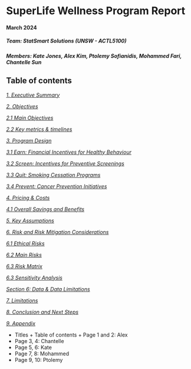 # SuperLife Wellness Program Report

#### March 2024

##### Team: StatSmart Solutions (UNSW - ACTL5100)
##### Members: Kate Jones, Alex Kim, Ptolemy Sofianidis, Mohammed Fari, Chantelle Sun 

## Table of contents
[*1. Executive Summary*](#executivesum)

[*2. Objectives*](#objectives)

[*2.1 Main Objectives*](#mainobjectives)

[*2.2 Key metrics & timelines*](#keymetrics)

[*3. Program Design*](#programdesign)

[*3.1 Earn: Financial Incentives for Healthy Behaviour*](#earn)

[*3.2 Screen: Incentives for Preventive Screenings*](#screen)

[*3.3 Quit: Smoking Cessation Programs*](#quit)

[*3.4 Prevent: Cancer Prevention Initiatives*](#prevent)

[*4. Pricing & Costs*](#pricencost)

[*4.1 Overall Savings and Benefits*](#overallsavings)

[*5. Key Assumptions*](#keyassumptions)

[*6. Risk and Risk Mitigation Considerations*](#risksmitigation)

[*6.1 Ethical Risks*](#ethicalrisks)

[*6.2 Main Risks*](#mainrisks)

[*6.3 Risk Matrix*](#riskmatrix)

[*6.3 Sensitivity Analysis*](#sensitivity)

[*Section 6: Data & Data Limitations*](#data)

[*7. Limitations*](#limitations)

[*8. Conclusion and Next Steps*](#conclusion)

[*9. Appendix*](#appendix)



* Titles + Table of contents + Page 1 and 2: Alex
* Page 3, 4: Chantelle
* Page 5, 6: Kate
* Page 7, 8: Mohammed
* Page 9, 10: Ptolemy
